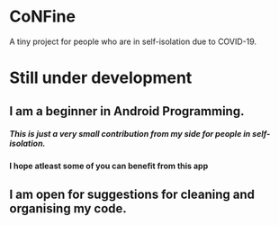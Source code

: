 # CoNFine
A tiny project for people who are in self-isolation due to COVID-19.

# Still under development

## I am a beginner in Android Programming.

##### This is just a very small contribution from my side for people in self-isolation.
#### I hope atleast some of you can benefit from this app

## I am open for suggestions for cleaning and organising my code.

